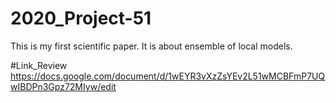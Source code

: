 # 2020_Project-51

This is my first scientific paper. It is about ensemble of local models. 

#Link_Review
https://docs.google.com/document/d/1wEYR3vXzZsYEv2L51wMCBFmP7UQwIBDPn3Gpz72MIyw/edit
